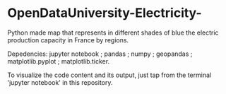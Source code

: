 # OpenDataUniversity-Electricity-
Python made map that represents in different shades of blue the electric production capacity in France by regions.

Depedencies: jupyter notebook ; pandas ; numpy ; geopandas ; matplotlib.pyplot ; matplotlib.ticker.

To visualize the code content and its output, just tap from the terminal 'jupyter notebook' in this repository.




